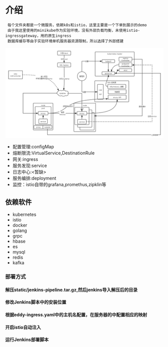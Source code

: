 # 介绍
```
 每个文件夹都是一个微服务，依赖k8s和istio，这里主要是一个下单到展示的demo
 由于我这里使用的minikube作为实验环境，没有外部负载均衡，未使用istio-ingressgateway，用的原生ingress
 数据库缓存等由于实验环境单机服务器资源限制，所以选择了外部搭建
```
![image](https://github.com/misinibaba/shop-example/blob/master/static/overview.png?raw=true)

- 配置管理:configMap
- 熔断限流:VirtualService,DestinationRule
- 网关:ingress
- 服务发现:service
- 日志中心:<暂缺>
- 服务编排:deployment
- 监控：istio自带的grafana,promethus,zipklin等

## 依赖软件
- kubernetes
- istio
- docker
- golang
- grpc
- hbase
- es
- mysql
- redis
- kafka

### 部署方式
#### 解压static/jenkins-pipeline.tar.gz,然后jenkins导入解压后的目录

#### 修改Jenkins脚本中的安装位置

#### 根据eddy-ingress.yaml中的主机名配置，在服务器的中配置相应的映射

#### 开启istio自动注入

#### 运行Jenkins部署脚本
